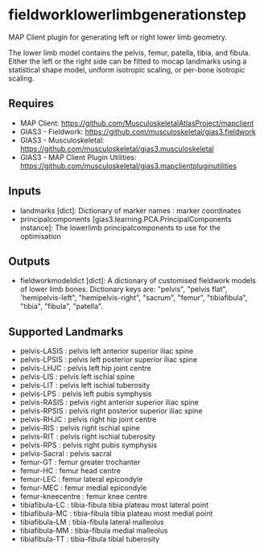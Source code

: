 fieldworklowerlimbgenerationstep
================================
MAP Client plugin for generating left or right lower limb geometry.

The lower limb model contains the pelvis, femur, patella, tibia, and fibula.
Either the left or the right side can be fitted to mocap landmarks using
a statistical shape model, uniform isotropic scaling, or per-bone isotropic 
scaling.

Requires
--------
- MAP Client: https://github.com/MusculoskeletalAtlasProject/mapclient
- GIAS3 - Fieldwork: https://github.com/musculoskeletal/gias3.fieldwork
- GIAS3 - Musculoskeletal: https://github.com/musculoskeletal/gias3.musculoskeletal
- GIAS3 - MAP Client Plugin Utilities: https://github.com/musculoskeletal/gias3.mapclientpluginutilities

Inputs
------
- landmarks [dict]: Dictionary of marker names : marker coordinates
- principalcomponents [gias3.learning.PCA.PrincipalComponents instance]: The lowerlimb principalcomponents to use for the optimisation

Outputs
-------
- fieldworkmodeldict [dict]: A dictionary of customised fieldwork models of lower limb bones.
Dictionary keys are: "pelvis", "pelvis flat", 'hemipelvis-left",
"hemipelvis-right", "sacrum", "femur", "tibiafibula", "tibia",
"fibula", "patella".

Supported Landmarks
-------------------
- pelvis-LASIS : pelvis left anterior superior iliac spine
- pelvis-LPSIS : pelvis left posterior superior iliac spine
- pelvis-LHJC : pelvis left hip joint centre
- pelvis-LIS : pelvis left ischial spine 
- pelvis-LIT : pelvis left ischial tuberosity
- pelvis-LPS : pelvis left pubis symphysis
- pelvis-RASIS : pelvis right anterior superior iliac spine
- pelvis-RPSIS : pelvis right posterior superior iliac spine
- pelvis-RHJC : pelvis right hip joint centre
- pelvis-RIS : pelvis right ischial spine 
- pelvis-RIT : pelvis right ischial tuberosity
- pelvis-RPS : pelvis right pubis symphysis
- pelvis-Sacral : pelvis sacral
- femur-GT : femur greater trochanter
- femur-HC : femur head centre
- femur-LEC : femur lateral epicondyle
- femur-MEC : femur medial epicondyle
- femur-kneecentre : femur knee centre
- tibiafibula-LC : tibia-fibula tibia plateau most lateral point
- tibiafibula-MC : tibia-fibula tibia plateau most medial point
- tibiafibula-LM : tibia-fibula lateral malleolus
- tibiafibula-MM : tibia-fibula medial malleolus
- tibiafibula-TT : tibia-fibula tibial tuberosity
